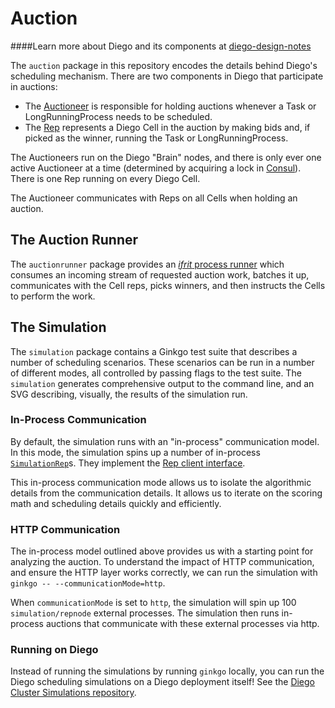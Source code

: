 # Auction

####Learn more about Diego and its components at [diego-design-notes](https://github.com/cloudfoundry/diego-design-notes)

The `auction` package in this repository encodes the details behind Diego's scheduling mechanism.  There are two components in Diego that participate in auctions:

- The [Auctioneer](https://github.com/cloudfoundry-incubator/auctioneer) is responsible for holding auctions whenever a Task or LongRunningProcess needs to be scheduled.
- The [Rep](https://github.com/cloudfoundry-incubator/rep) represents a Diego Cell in the auction by making bids and, if picked as the winner, running the Task or LongRunningProcess.

The Auctioneers run on the Diego "Brain" nodes, and there is only ever one active Auctioneer at a time (determined by acquiring a lock in [Consul](https://github.com/cloudfoundry-incubator/consul-release)). There is one Rep running on every Diego Cell.

The Auctioneer communicates with Reps on all Cells when holding an auction.

## The Auction Runner

The `auctionrunner` package provides an [*ifrit* process runner](https://github.com/tedsuo/ifrit/blob/master/runner.go) which consumes an incoming stream of requested auction work, batches it up, communicates with the Cell reps, picks winners, and then instructs the Cells to perform the work.

## The Simulation

The `simulation` package contains a Ginkgo test suite that describes a number of scheduling scenarios.  These scenarios can be run in a number of different modes, all controlled by passing flags to the test suite.  The `simulation` generates comprehensive output to the command line, and an SVG describing, visually, the results of the simulation run.

### In-Process Communication

By default, the simulation runs with an "in-process" communication model.  In this mode, the simulation spins up a number of in-process [`SimulationRep`](https://github.com/cloudfoundry-incubator/auction/blob/master/simulation/simulationrep/simulation_rep.go)s.  They implement the [Rep client interface](https://github.com/cloudfoundry-incubator/rep/blob/master/client.go#L41-L54).

This in-process communication mode allows us to isolate the algorithmic details from the communication details.  It allows us to iterate on the scoring math and scheduling details quickly and efficiently.

### HTTP Communication

The in-process model outlined above provides us with a starting point for analyzing the auction.  To understand the impact of HTTP communication, and ensure the HTTP layer works correctly, we can run the simulation with `ginkgo -- --communicationMode=http`.

When `communicationMode` is set to `http`, the simulation will spin up 100 `simulation/repnode` external processes.   The simulation then runs in-process auctions that communicate with these external processes via http.

### Running on Diego

Instead of running the simulations by running `ginkgo` locally, you can run the Diego scheduling simulations on a Diego deployment itself!  See the [Diego Cluster Simulations repository](https://github.com/pivotal-cf-experimental/diego-cluster-simulations).
